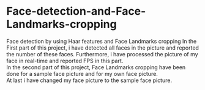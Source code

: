 # Face-detection-and-Face-Landmarks-cropping
Face detection by using Haar features and Face Landmarks cropping
In the First part of this project, i have detected all faces in the picture and reported the number of these faces. Furthermore, i have processed the picture of my face in real-time and reported FPS in this part.<br /> 
In the second part of this project, Face Landmarks cropping have been done for a sample face picture and for my own face picture.<br />  At last i have changed my face picture to the sample face picture.
